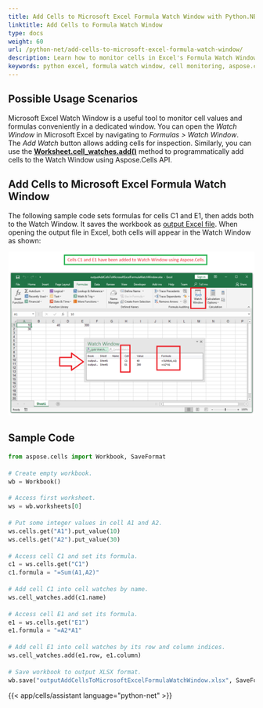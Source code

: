 ```yaml
---
title: Add Cells to Microsoft Excel Formula Watch Window with Python.NET
linktitle: Add Cells to Formula Watch Window
type: docs
weight: 60
url: /python-net/add-cells-to-microsoft-excel-formula-watch-window/
description: Learn how to monitor cells in Excel's Formula Watch Window using Aspose.Cells for Python via .NET. Includes code examples and API references.
keywords: python excel, formula watch window, cell monitoring, aspose.cells, python.net
---
```


## **Possible Usage Scenarios**

Microsoft Excel Watch Window is a useful tool to monitor cell values and formulas conveniently in a dedicated window. You can open the *Watch Window* in Microsoft Excel by navigating to *Formulas > Watch Window*. The *Add Watch* button allows adding cells for inspection. Similarly, you can use the [**Worksheet.cell_watches.add()**](https://reference.aspose.com/cells/python-net/aspose.cells/cellwatchcollection/add/) method to programmatically add cells to the Watch Window using Aspose.Cells API.

## **Add Cells to Microsoft Excel Formula Watch Window**

The following sample code sets formulas for cells C1 and E1, then adds both to the Watch Window. It saves the workbook as [output Excel file](67338481.xlsx). When opening the output file in Excel, both cells will appear in the Watch Window as shown:

![todo:image_alt_text](add-cells-to-microsoft-excel-formula-watch-window_1.png)

## **Sample Code**

```python
from aspose.cells import Workbook, SaveFormat

# Create empty workbook.
wb = Workbook()

# Access first worksheet.
ws = wb.worksheets[0]

# Put some integer values in cell A1 and A2.
ws.cells.get("A1").put_value(10)
ws.cells.get("A2").put_value(30)

# Access cell C1 and set its formula.
c1 = ws.cells.get("C1")
c1.formula = "=Sum(A1,A2)"

# Add cell C1 into cell watches by name.
ws.cell_watches.add(c1.name)

# Access cell E1 and set its formula.
e1 = ws.cells.get("E1")
e1.formula = "=A2*A1"

# Add cell E1 into cell watches by its row and column indices.
ws.cell_watches.add(e1.row, e1.column)

# Save workbook to output XLSX format.
wb.save("outputAddCellsToMicrosoftExcelFormulaWatchWindow.xlsx", SaveFormat.XLSX)
```
{{< app/cells/assistant language="python-net" >}}
